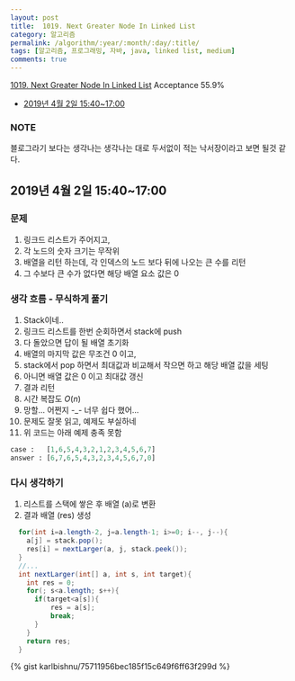 ```yaml
---
layout: post
title:  1019. Next Greater Node In Linked List
category: 알고리즘
permalink: /algorithm/:year/:month/:day/:title/
tags: [알고리즘, 프로그래밍, 자바, java, linked list, medium]
comments: true
---
```

[1019. Next Greater Node In Linked List](https://leetcode.com/problems/next-greater-node-in-linked-list/)
Acceptance 55.9%

* [2019년 4월 2일 15:40~17:00](#2019년-4월-2일-15401700)

### NOTE
블로그라기 보다는 생각나는 생각나는 대로 두서없이 적는 낙서장이라고 보면 될것 같다.

## 2019년 4월 2일 15:40~17:00
### 문제
1. 링크드 리스트가 주어지고,
2. 각 노드의 숫자 크기는 무작위
3. 배열을 리턴 하는데, 각 인덱스의 노드 보다 뒤에 나오는 큰 수를 리턴
4. 그 수보다 큰 수가 없다면 해당 배열 요소 값은 0

### 생각 흐름 - 무식하게 풀기
1. Stack이네..
2. 링크드 리스트를 한번 순회하면서 stack에 push
3. 다 돌았으면 답이 될 배열 초기화
4. 배열의 마지막 값은 무조건 0 이고,
5. stack에서 pop 하면서 최대값과 비교해서 작으면 하고 해당 배열 값을 세팅
6. 아니면 배열 값은 0 이고 최대값 갱신
7. 결과 리턴
8. 시간 복잡도 $O(n)$
9. 망할... 어쩐지 -\_- 너무 쉽다 했어...
10. 문제도 잘못 읽고, 예제도 부실하네
11. 위 코드는 아래 예제 충족 못함
```python
case :   [1,6,5,4,3,2,1,2,3,4,5,6,7]
answer : [6,7,6,5,4,3,2,3,4,5,6,7,0]
```
### 다시 생각하기
1. 리스트를 스택에 쌓은 후 배열 (a)로 변환
2. 결과 배열 (res) 생성
```java
  for(int i=a.length-2, j=a.length-1; i>=0; i--, j--){
    a[j] = stack.pop();
    res[i] = nextLarger(a, j, stack.peek());
  }
  //...
  int nextLarger(int[] a, int s, int target){
    int res = 0;
    for(; s<a.length; s++){
      if(target<a[s]){
          res = a[s];
          break;
      }
    }
    return res;
  }
```


{% gist karlbishnu/75711956bec185f15c649f6ff63f299d %}
